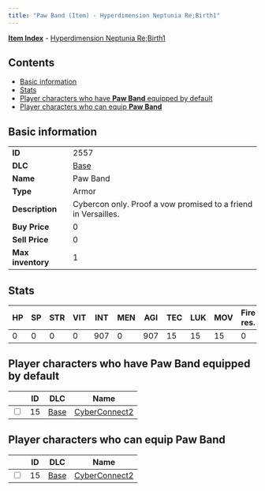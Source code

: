 ```yaml
---
title: "Paw Band (Item) - Hyperdimension Neptunia Re;Birth1"
---
```


[**Item Index**](/neptunia/rb1/item/index.html) - [Hyperdimension Neptunia Re;Birth1](/neptunia/rb1)

## Contents

- [Basic information](#basic-information)
- [Stats](#stats)
- [Player characters who have **Paw Band** equipped by default](#player-characters-who-have-paw-band-equipped-by-default)
- [Player characters who can equip **Paw Band**](#player-characters-who-can-equip-paw-band)

## Basic information

|   |   |
| -- | -- |
| **ID** | 2557 |
| **DLC** | [Base](/neptunia/rb1/dlc/1-base.html) |
| **Name** | Paw Band |
| **Type** | Armor |
| **Description** | Cybercon only. Proof a vow promised to a friend in Versailles. |
| **Buy Price** | 0 |
| **Sell Price** | 0 |
| **Max inventory** | 1 |

## Stats

| HP | SP | STR | VIT | INT | MEN | AGI | TEC | LUK | MOV | Fire res. | Ice res. | Wind res. | Lightning res. |
| -- | -- | --- | --- | --- | --- | --- | --- | --- | --- | --------- | -------- | --------- | -------------- |
| 0 | 0 | 0 | 0 | 907 | 0 | 907 | 15 | 15 | 15 | 0 | 0 | 0 | 0 |

## Player characters who have **Paw Band** equipped by default

|    | ID | DLC | Name |
| -- | -- | --- | ---- |
| <input type="checkbox" id="rb1-player-1-15" class="trackbox" /> | 15 | [Base](/neptunia/rb1/dlc/1-base.html) | [CyberConnect2](/neptunia/rb1/player/1-15-cyberconnect2.html) |

## Player characters who can equip **Paw Band**

|    | ID | DLC | Name |
| -- | -- | --- | ---- |
| <input type="checkbox" id="rb1-player-1-15" class="trackbox" /> | 15 | [Base](/neptunia/rb1/dlc/1-base.html) | [CyberConnect2](/neptunia/rb1/player/1-15-cyberconnect2.html) |